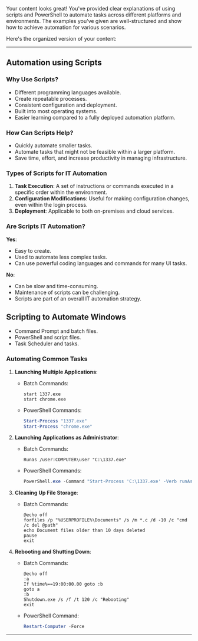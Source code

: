 Your content looks great! You've provided clear explanations of using scripts and PowerShell to automate tasks across different platforms and environments. The examples you've given are well-structured and show how to achieve automation for various scenarios.

Here's the organized version of your content:

---

## Automation using Scripts

### Why Use Scripts?

- Different programming languages available.
- Create repeatable processes.
- Consistent configuration and deployment.
- Built into most operating systems.
- Easier learning compared to a fully deployed automation platform.

### How Can Scripts Help?

- Quickly automate smaller tasks.
- Automate tasks that might not be feasible within a larger platform.
- Save time, effort, and increase productivity in managing infrastructure.

### Types of Scripts for IT Automation

1. **Task Execution**: A set of instructions or commands executed in a specific order within the environment.
2. **Configuration Modifications**: Useful for making configuration changes, even within the login process.
3. **Deployment**: Applicable to both on-premises and cloud services.

### Are Scripts IT Automation?

**Yes**:
- Easy to create.
- Used to automate less complex tasks.
- Can use powerful coding languages and commands for many UI tasks.

**No**:
- Can be slow and time-consuming.
- Maintenance of scripts can be challenging.
- Scripts are part of an overall IT automation strategy.

## Scripting to Automate Windows

- Command Prompt and batch files.
- PowerShell and script files.
- Task Scheduler and tasks.

### Automating Common Tasks

1. **Launching Multiple Applications**:
   - Batch Commands:
     ```batch
     start 1337.exe
     start chrome.exe
     ```
   - PowerShell Commands:
     ```powershell
     Start-Process "1337.exe"
     Start-Process "chrome.exe"
     ```

2. **Launching Applications as Administrator**:
   - Batch Commands:
     ```batch
     Runas /user:COMPUTER\user "C:\1337.exe"
     ```
   - PowerShell Commands:
     ```powershell
     PowerShell.exe -Command "Start-Process 'C:\1337.exe' -Verb runAs"
     ```

3. **Cleaning Up File Storage**:
   - Batch Commands:
     ```batch
     @echo off 
     forfiles /p "%USERPROFILE%\Documents" /s /m *.c /d -10 /c "cmd /c del @path"
     echo Document files older than 10 days deleted
     pause
     exit
     ```

4. **Rebooting and Shutting Down**:
   - Batch Commands:
     ```batch
     @echo off 
     :a 
     If %time%==19:00:00.00 goto :b
     goto a 
     :b
     Shutdown.exe /s /f /t 120 /c "Rebooting" 
     exit
     ```
   - PowerShell Command:
     ```powershell
     Restart-Computer -Force
     ```

---
